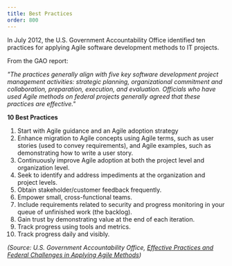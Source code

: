 ```yaml
---
title: Best Practices
order: 800
---
```


In July 2012, the U.S. Government Accountability Office identified ten practices for applying Agile software development methods to IT projects.

From the GAO report:

_"The practices generally align with five key software development project management activities: strategic planning, organizational commitment and collaboration, preparation, execution, and evaluation. Officials who have used Agile methods on federal projects generally agreed that these practices are effective."_

**10 Best Practices**

1. Start with Agile guidance and an Agile adoption strategy
2. Enhance migration to Agile concepts using Agile terms, such as user stories (used to convey requirements), and Agile examples, such as demonstrating how to write a user story.
3. Continuously improve Agile adoption at both the project level and organization level.
4. Seek to identify and address impediments at the organization and project levels.
5. Obtain stakeholder/customer feedback frequently.
6. Empower small, cross-functional teams.
7. Include requirements related to security and progress monitoring in your queue of unfinished work (the backlog).
8. Gain trust by demonstrating value at the end of each iteration.
9. Track progress using tools and metrics.
10. Track progress daily and visibly.

_(Source: U.S. Government Accountability Office, [Effective Practices and Federal Challenges in Applying Agile Methods](http://www.gao.gov/products/GAO-12-681))_
